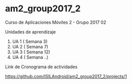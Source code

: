 # am2_group2017_2
Curso de Aplicaciones Móviles 2 - Grupo 2017 02

Unidades de aprendizaje

1. UA 1 ( Semana 3)
2. UA 2 ( Semana 7)
3. UA 3 ( Semana 12)
4. UA 4 ( Semana ..)

Link de Cronograma de actividades

https://github.com/ISILAndroid/am2_group2017_2/projects/1


